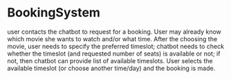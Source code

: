 # BookingSystem

user contacts the chatbot to request for a booking. User may already know which
movie she wants to watch and/or what time. After the choosing the movie, user needs to specify the preferred
timeslot; chatbot needs to check whether the timeslot (and requested number of seats) is available or not; if
not, then chatbot can provide list of available timeslots. User selects the available timeslot (or choose another
time/day) and the booking is made.

